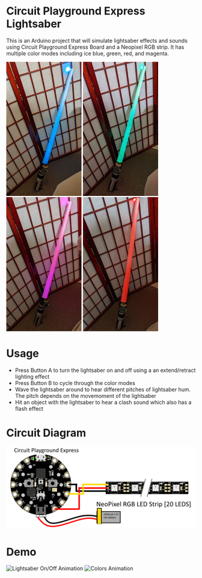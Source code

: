 # Circuit Playground Express Lightsaber

This is an Arduino project that will simulate lightsaber effects and sounds using Circuit Playground Express Board and a Neopixel RGB strip. It has multiple color modes including ice blue, green, red, and magenta.

![blue lightsaber](/CPXLightSaber/images/lightsaber_blue.jpg)
![green lightsaber](/CPXLightSaber/images/lightsaber_green.jpg)
![magenta lightsaber](/CPXLightSaber/images/lightsaber_magenta.jpg)
![red lightsaber](/CPXLightSaber/images/lightsaber_red.jpg)

# Usage
- Press Button A to turn the lightsaber on and off using a an extend/retract lighting effect
- Press Button B to cycle through the color modes
- Wave the lightsaber around to hear different pitches of lightsaber hum. The pitch depends on the movemoment of the lightsaber
- Hit an object with the lightsaber to hear a clash sound which also has a flash effect

# Circuit Diagram
![Diagram of a NeoPixel and Circuit Diagram](/CPXLightSaber/images/CPXLightsaberDiagram.png)


# Demo 
![Lightsaber On/Off Animation](/CPXLightSaber/images/LightSaberOnOff.gif)
![Colors Animation](/CPXLightSaber/images/LightsaberColors.gif)

